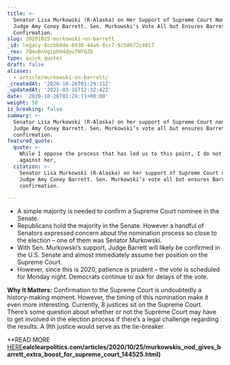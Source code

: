 ```yaml
---
title: >-
  Senator Lisa Murkowski (R-Alaska) on Her Support of Supreme Court Nominee
  Judge Amy Coney Barrett. Sen. Murkowski's Vote All but Ensures Barrett's
  Confirmation.
slug: 20201025-murkowski-on-barrett
_id: legacy-8ccbb8de-6930-44a6-8cc7-9c50672c4017
_rev: 7QmxBnVgzphH4dpufNYQZD
type: quick_quotes
draft: false
aliases:
  - article/murkowski-on-barrett/
_createdAt: '2020-10-26T01:29:11Z'
_updatedAt: '2021-03-16T12:32:42Z'
date: '2020-10-26T01:29:11+00:00'
weight: 50
is_breaking: false
summary: >-
  Senator Lisa Murkowski (R-Alaska) on her support of Supreme Court nominee
  Judge Amy Coney Barrett. Sen. Murkowski’s vote all but ensures Barrett’s
  confirmation.
featured_quote:
  quote: >-
    While I oppose the process that has led us to this point, I do not hold it
    against her,
  citation: >-
    Senator Lisa Murkowski (R-Alaska) on her support of Supreme Court nominee
    Judge Amy Coney Barrett. Sen. Murkowski’s vote all but ensures Barrett’s
    confirmation.

---
```

* A simple majority is needed to confirm a Supreme Court nominee in the Senate.
* Republicans hold the majority in the Senate. However a handful of Senators expressed concern about the nomination process so close to the election – one of them was Senator Murkowski.
* With Sen. Murkowski’s support, Judge Barrett will likely be confirmed in the U.S. Senate and almost immediately assume her position on the Supreme Court.
* However, since this is 2020, patience is prudent – the vote is scheduled for Monday night. Democrats continue to ask for delays of the vote.

**Why It Matters:** Confirmation to the Supreme Court is undoubtedly a history-making moment. However, the timing of this nomination make it even more interesting. Currently, 8 justices sit on the Supreme Court. There’s some question about whether or not the Supreme Court may have to get involved in the election process if there’s a legal challenge regarding the results. A 9th justice would serve as the tie-breaker.

**READ MORE [HERE](https://www.realclearpolitics.com/articles/2020/10/25/murkowskis_nod_gives_barrett_extra_boost_for_supreme_court_144525.html)**ealclearpolitics.com/articles/2020/10/25/murkowskis_nod_gives_barrett_extra_boost_for_supreme_court_144525.html)**